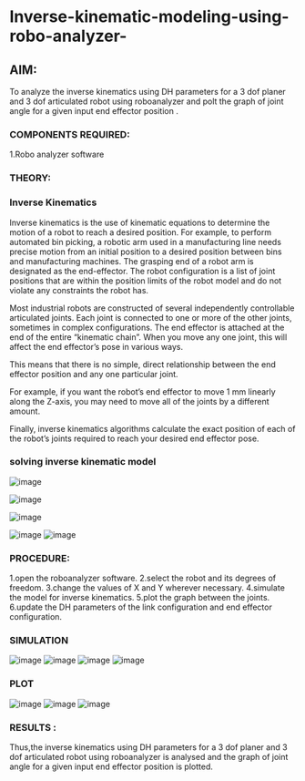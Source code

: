 # Inverse-kinematic-modeling-using-robo-analyzer-

 
## AIM: 
To analyze the inverse kinematics using DH parameters for a 3 dof planer and 3 dof articulated robot using roboanalyzer and polt the graph of joint angle for a given  input end effector position .


### COMPONENTS REQUIRED:
1.Robo analyzer software  


### THEORY: 
  
### Inverse Kinematics
 

Inverse kinematics is the use of kinematic equations to determine the motion of a robot to reach a desired position. For example, to perform automated bin picking, a robotic arm used in a manufacturing line needs precise motion from an initial position to a desired position between bins and manufacturing machines. The grasping end of a robot arm is designated as the end-effector. The robot configuration is a list of joint positions that are within the position limits of the robot model and do not violate any constraints the robot has.

 Most industrial robots are constructed of several independently controllable articulated joints. Each joint is connected to one or more of the other joints, sometimes in complex configurations. The end effector is attached at the end of the entire “kinematic chain”. When you move any one joint, this will affect the end effector’s pose in various ways.

This means that there is no simple, direct relationship between the end effector position and any one particular joint.

For example, if you want the robot’s end effector to move 1 mm linearly along the Z-axis, you may need to move all of the joints by a different amount.

Finally, inverse kinematics algorithms calculate the exact position of each of the robot’s joints required to reach your desired end effector pose.

### solving inverse kinematic model 
![image](https://user-images.githubusercontent.com/36288975/170622829-3fe97ef7-8ef1-44af-afae-b0954871aa0c.png)


![image](https://user-images.githubusercontent.com/36288975/170622902-f48fd9c7-f2ec-4fd5-904b-ea51be8298c3.png)

![image](https://user-images.githubusercontent.com/36288975/170622934-a3fd7f77-7eb2-4408-b66d-d6e3adbd1f99.png)

![image](https://user-images.githubusercontent.com/36288975/170622982-9c4d8b23-1563-4e17-9616-87bcc4f4501d.png)
![image](https://user-images.githubusercontent.com/36288975/170623020-f27efc12-bb58-4f62-840d-af544ac6689e.png)

### PROCEDURE:
1.open the roboanalyzer software. 2.select the robot and its degrees of freedom. 3.change the values of X and Y wherever necessary. 4.simulate the model for inverse kinematics. 5.plot the graph between the joints. 6.update the DH parameters of the link configuration and end effector configuration.








### SIMULATION 
![image](https://github.com/Surekaelango/Inverse-kinematic-modeling-using-robo-analyzer-/assets/127727904/381ebe39-81a7-4215-ab3e-8f4b91975f1b)
![image](https://github.com/Surekaelango/Inverse-kinematic-modeling-using-robo-analyzer-/assets/127727904/d13ca199-c576-40a3-be0c-bb55b330cb2c)
![image](https://github.com/Surekaelango/Inverse-kinematic-modeling-using-robo-analyzer-/assets/127727904/3b5a5cb8-e62f-4310-826a-873120d5534e)
![image](https://github.com/Surekaelango/Inverse-kinematic-modeling-using-robo-analyzer-/assets/127727904/f63b24d9-0992-4e05-8228-2dc781fb3d5d)

 
 
 
 
 
 
 
 ### PLOT 
 ![image](https://github.com/Surekaelango/Inverse-kinematic-modeling-using-robo-analyzer-/assets/127727904/700495c7-352a-4eba-92e4-2c64ff193939)
![image](https://github.com/Surekaelango/Inverse-kinematic-modeling-using-robo-analyzer-/assets/127727904/223365fa-c747-450f-875b-66fd6bab9dc3)
![image](https://github.com/Surekaelango/Inverse-kinematic-modeling-using-robo-analyzer-/assets/127727904/5a7e930f-deb1-4ce7-ab5f-7abf2893aae0)

 
 
 
 
 
 
 
 
 
 
 
 

 
 














### RESULTS :  
 Thus,the inverse kinematics using DH parameters for a 3 dof planer and 3 dof articulated robot using roboanalyzer is analysed and the graph of joint angle for a given input end effector position is plotted.
